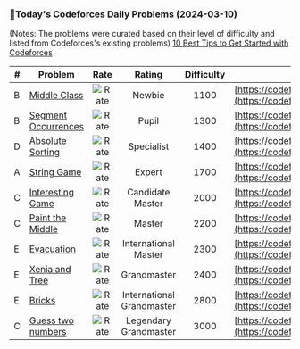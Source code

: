 ### 🌟Today's Codeforces Daily Problems (2024-03-10)
(Notes: The problems were curated based on their level of difficulty and listed from Codeforces's existing problems)
[10 Best Tips to Get Started with Codeforces](https://github.com/ika9810/Codeforces-Daily-Problems/blob/main/10%20Best%20Tips%20to%20Get%20Started%20with%20Codeforces.md)

| # | Problem | Rate| Rating | Difficulty | Contest |
|---| ----- | :--------: | :----------: | :----------: | ---------- |
|B|[Middle Class](https://codeforces.com/contest/1334/problem/B)|![Rate](https://img.shields.io/badge/Newbie-1100-lightgrey)|Newbie|1100|[https://codeforces.com/contest/1334](https://codeforces.com/contest/1334)|
|B|[Segment Occurrences](https://codeforces.com/contest/1016/problem/B)|![Rate](https://img.shields.io/badge/Pupil-1300-brightgreen)|Pupil|1300|[https://codeforces.com/contest/1016](https://codeforces.com/contest/1016)|
|D|[Absolute Sorting](https://codeforces.com/contest/1772/problem/D)|![Rate](https://img.shields.io/badge/Specialist-1400-9cf)|Specialist|1400|[https://codeforces.com/contest/1772](https://codeforces.com/contest/1772)|
|A|[String Game](https://codeforces.com/contest/778/problem/A)|![Rate](https://img.shields.io/badge/Expert-1700-blue)|Expert|1700|[https://codeforces.com/contest/778](https://codeforces.com/contest/778)|
|C|[Interesting Game](https://codeforces.com/contest/87/problem/C)|![Rate](https://img.shields.io/badge/Candidate%20Master-2000-blueviolet)|Candidate Master|2000|[https://codeforces.com/contest/87](https://codeforces.com/contest/87)|
|C|[Paint the Middle](https://codeforces.com/contest/1630/problem/C)|![Rate](https://img.shields.io/badge/Master-2200-orange)|Master|2200|[https://codeforces.com/contest/1630](https://codeforces.com/contest/1630)|
|E|[Evacuation](https://codeforces.com/contest/78/problem/E)|![Rate](https://img.shields.io/badge/International%20Master-2300-orange)|International Master|2300|[https://codeforces.com/contest/78](https://codeforces.com/contest/78)|
|E|[Xenia and Tree](https://codeforces.com/contest/342/problem/E)|![Rate](https://img.shields.io/badge/Grandmaster-2400-red)|Grandmaster|2400|[https://codeforces.com/contest/342](https://codeforces.com/contest/342)|
|E|[Bricks](https://codeforces.com/contest/1404/problem/E)|![Rate](https://img.shields.io/badge/International%20Grandmaster-2800-red)|International Grandmaster|2800|[https://codeforces.com/contest/1404](https://codeforces.com/contest/1404)|
|C|[Guess two numbers](https://codeforces.com/contest/1007/problem/C)|![Rate](https://img.shields.io/badge/Legendary%20Grandmaster-3000-red)|Legendary Grandmaster|3000|[https://codeforces.com/contest/1007](https://codeforces.com/contest/1007)|
